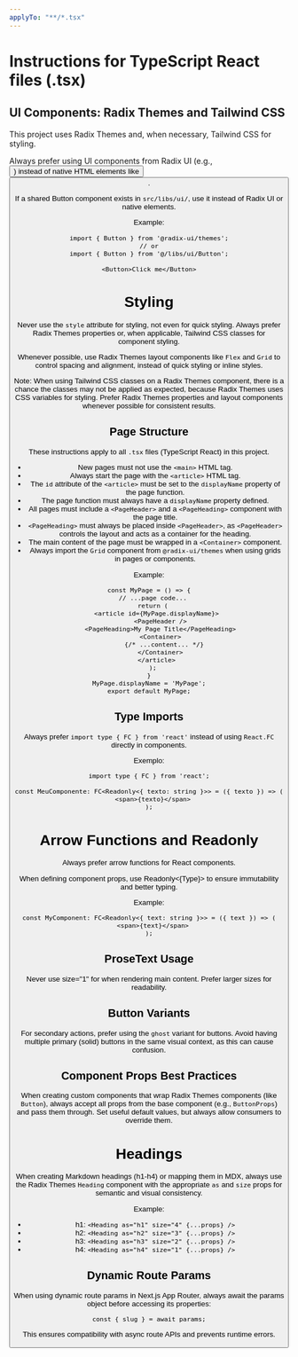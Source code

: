 ```yaml
---
applyTo: "**/*.tsx"
---
```


# Instructions for TypeScript React files (.tsx)

## UI Components: Radix Themes and Tailwind CSS

This project uses Radix Themes and, when necessary, Tailwind CSS for styling.

Always prefer using UI components from Radix UI (e.g., <Button />) instead of native HTML elements like <button>.

If a shared Button component exists in `src/libs/ui/`, use it instead of Radix UI or native elements.

Example:

```tsx
import { Button } from '@radix-ui/themes';
// or
import { Button } from '@/libs/ui/Button';

<Button>Click me</Button>
```

# Styling

Never use the `style` attribute for styling, not even for quick styling.
Always prefer Radix Themes properties or, when applicable, Tailwind CSS classes for component styling.

Whenever possible, use Radix Themes layout components like `Flex` and `Grid` to control spacing and alignment, instead of quick styling or inline styles.

Note: When using Tailwind CSS classes on a Radix Themes component, there is a chance the classes may not be applied as expected, because Radix Themes uses CSS variables for styling. Prefer Radix Themes properties and layout components whenever possible for consistent results.

## Page Structure

These instructions apply to all `.tsx` files (TypeScript React) in this project.

- New pages must not use the `<main>` HTML tag.
- Always start the page with the `<article>` HTML tag.
- The `id` attribute of the `<article>` must be set to the `displayName` property of the page function.
- The page function must always have a `displayName` property defined.
- All pages must include a `<PageHeader>` and a `<PageHeading>` component with the page title.
- `<PageHeading>` must always be placed inside `<PageHeader>`, as `<PageHeader>` controls the layout and acts as a container for the heading.
- The main content of the page must be wrapped in a `<Container>` component.
- Always import the `Grid` component from `@radix-ui/themes` when using grids in pages or components.

Example:

```tsx
const MyPage = () => {
  // ...page code...
  return (
    <article id={MyPage.displayName}>
      <PageHeader />
      <PageHeading>My Page Title</PageHeading>
      <Container>
        {/* ...content... */}
      </Container>
    </article>
  );
}
MyPage.displayName = 'MyPage';
export default MyPage;
```

## Type Imports

Always prefer `import type { FC } from 'react'` instead of using `React.FC` directly in components.

Exemplo:

```tsx
import type { FC } from 'react';

const MeuComponente: FC<Readonly<{ texto: string }>> = ({ texto }) => (
  <span>{texto}</span>
);
```


# Arrow Functions and Readonly

Always prefer arrow functions for React components.

When defining component props, use Readonly<{Type}> to ensure immutability and better typing.

Example:

```tsx
const MyComponent: FC<Readonly<{ text: string }>> = ({ text }) => (
  <span>{text}</span>
);
```

## ProseText Usage

Never use size="1" for <ProseText> when rendering main content. Prefer larger sizes for readability.

## Button Variants

For secondary actions, prefer using the `ghost` variant for buttons. Avoid having multiple primary (solid) buttons in the same visual context, as this can cause confusion.

## Component Props Best Practices

When creating custom components that wrap Radix Themes components (like `Button`), always accept all props from the base component (e.g., `ButtonProps`) and pass them through. Set useful default values, but always allow consumers to override them.

# Headings

When creating Markdown headings (h1-h4) or mapping them in MDX, always use the Radix Themes `Heading` component with the appropriate `as` and `size` props for semantic and visual consistency.

Example:

- h1: `<Heading as="h1" size="4" {...props} />`
- h2: `<Heading as="h2" size="3" {...props} />`
- h3: `<Heading as="h3" size="2" {...props} />`
- h4: `<Heading as="h4" size="1" {...props} />`

## Dynamic Route Params

When using dynamic route params in Next.js App Router, always await the params object before accessing its properties:

```tsx
const { slug } = await params;
```
This ensures compatibility with async route APIs and prevents runtime errors.
